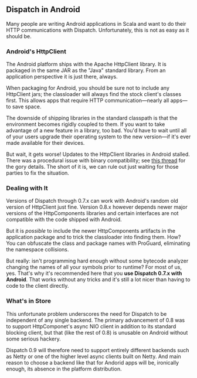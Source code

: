 Dispatch in Android
-------------------

Many people are writing Android applications in Scala and want to do
their HTTP communications with Dispatch. Unfortunately, this is not as
easy as it should be.

### Android's HttpClient

The Android platform ships with the Apache HttpClient library. It is
packaged in the same JAR as the "Java" standard library. From an application
perspective it is just there, always.

When packaging for Android, you should be sure not to include any
HttpClient jars; the classloader will always find the stock client's
classes first. This allows apps that require HTTP communication—nearly
all apps—to save space.

The downside of shipping libraries in the standard classpath is that
the environment becomes rigidly coupled to them. If you want to take
advantage of a new feature in a library, too bad. You'd have to wait
until all of your users upgrade their operating system to the new
version—if it's ever made available for their devices.

But wait, it gets worse! Updates to the HttpClient libraries in
Android stalled. There was a procedural issue with binary
compatibility; see [this thread][thread] for the gory details. The
short of it is, we can rule out just waiting for those parties to fix
the situation.

[thread]: http://old.nabble.com/HttpClient-in-Android-td27915358.html

### Dealing with It

Versions of Dispatch through 0.7.x can work with Android's random old
version of HttpClient just fine. Version 0.8.x however depends newer
major versions of the HttpComponents libraries and certain interfaces
are not compatible with the code shipped with Android.

But it is *possible* to include the newer HttpComponents artifacts in
the application package and to trick the classloader into finding
them. How? You can obfuscate the class and package names with
ProGuard, eliminating the namespace collisions.

But really: isn't programming hard enough without some bytecode
analyzer changing the names of all your symbols prior to runtime? For
most of us, yes. That's why it's recommended here that you **use
Dispatch 0.7.x with Android**. That works without any tricks and it's
still a lot nicer than having to code to the client directly.

### What's in Store

This unfortunate problem underscores the need for Dispatch to be
independent of any single backend. The primary advancement of 0.8 was
to support HttpComponet's async NIO client in addition to its standard
blocking client, but that (like the rest of 0.8) is unusable on
Android without some serious hackery.

Dispatch 0.9 will therefore need to support entirely different
backends such as Netty or one of the higher level async clients built
on Netty. And main reason to choose a backend like that for Andorid
apps will be, ironically enough, its absence in the platform
distribution.
